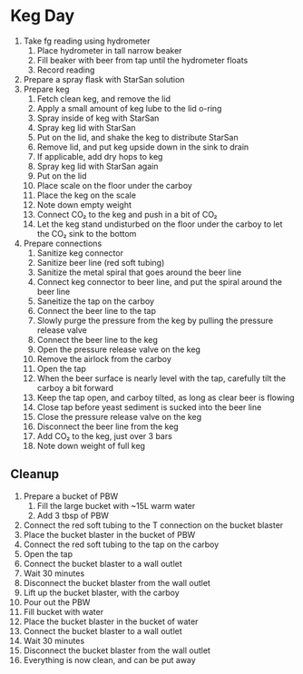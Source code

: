# Keg Day

1. Take fg reading using hydrometer
    1. Place hydrometer in tall narrow beaker
    1. Fill beaker with beer from tap until the hydrometer floats
    1. Record reading
1. Prepare a spray flask with StarSan solution
1. Prepare keg
    1. Fetch clean keg, and remove the lid
    1. Apply a small amount of keg lube to the lid o-ring
    1. Spray inside of keg with StarSan
    1. Spray keg lid with StarSan
    1. Put on the lid, and shake the keg to distribute StarSan
    1. Remove lid, and put keg upside down in the sink to drain
    1. If applicable, add dry hops to keg
    1. Spray keg lid with StarSan again
    1. Put on the lid
    1. Place scale on the floor under the carboy
    1. Place the keg on the scale
    1. Note down empty weight
    1. Connect CO₂ to the keg and push in a bit of CO₂
    1. Let the keg stand undisturbed on the floor under the carboy to let the CO₂ sink to the bottom
1. Prepare connections
    1. Sanitize keg connector
    1. Sanitize beer line (red soft tubing)
    1. Sanitize the metal spiral that goes around the beer line
    1. Connect keg connector to beer line, and put the spiral around the beer line
    1. Saneitize the tap on the carboy
    1. Connect the beer line to the tap
    1. Slowly purge the pressure from the keg by pulling the pressure release valve
    1. Connect the beer line to the keg
    1. Open the pressure release valve on the keg
    1. Remove the airlock from the carboy
    1. Open the tap
    1. When the beer surface is nearly level with the tap, carefully tilt the carboy a bit forward
    1. Keep the tap open, and carboy tilted, as long as clear beer is flowing
    1. Close tap before yeast sediment is sucked into the beer line
    1. Close the pressure release valve on the keg
    1. Disconnect the beer line from the keg
    1. Add CO₂ to the keg, just over 3 bars
    1. Note down weight of full keg

## Cleanup

1. Prepare a bucket of PBW
    1. Fill the large bucket with ~15L warm water
    1. Add 3 tbsp of PBW
1. Connect the red soft tubing to the T connection on the bucket blaster
1. Place the bucket blaster in the bucket of PBW
1. Connect the red soft tubing to the tap on the carboy
1. Open the tap
1. Connect the bucket blaster to a wall outlet
1. Wait 30 minutes
1. Disconnect the bucket blaster from the wall outlet
1. Lift up the bucket blaster, with the carboy
1. Pour out the PBW
1. Fill bucket with water
1. Place the bucket blaster in the bucket of water
1. Connect the bucket blaster to a wall outlet
1. Wait 30 minutes
1. Disconnect the bucket blaster from the wall outlet
1. Everything is now clean, and can be put away
